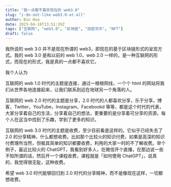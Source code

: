 ```yaml
---
title: "我一点都不喜欢现在的 web3.0"
slug: "i-do-not-like-web3.0-at-all"
author: Bin Hua
date: 2023-04-18T13:51:29Z
tags: ["互联网", "web3.0", "区块链", "加密货币", "NFT"]
draft: false
---
```


我所说的 web 3.0 并不是现在所谓的 web3，即现在的基于区块链形式的呈现方式。我的 web 3.0 是和以前的 web 1.0，web 2.0 一样的，是一种互联网的形式，而现在的形式，我是真的一点都不喜欢它。

我个人认为

互联网的 web 1.0 时代的主题是连接，通过一根根网线，一个个 html 的网站将我们从世界各地连接起来，让我们联系到远在地球另一个角落的人。

互联网的 web 2.0 时代的主题是分享，2.0 时代的人都喜欢分享，乐于分享。博客，Twitter，YouTube，Instagram，Facebookd 等等，都是这个时代的代表，大家分享着自己的生活，分享着自己的想法，更重要的是分享着可分享的资源，每个人在这当中找到了乐趣，学到了更多的知识。

互联网的 web 3.0 时代的主题是收费，至少目前看是这样的。它似乎已经失去了 2.0 的分享精神，什么都想收费。比如那个比较火的知识付费，如果是高深的知识付费理所当然，但极其简单的知识都要收费，利用的大家一时的不了解收费。举个例子，最近比较火的 ChatGPT，我看到好多人，在微信开个直播，在那边说一些不知所谓的话，然后开一个课程收费，课程就是「如何使用 ChatGPT」，说真的，我觉得很无耻，这种收费。

希望 web 3.0 时代能够回归到 2.0 时代的分享精神，而不是像现在这样，一切都想收费。

